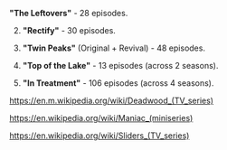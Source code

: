 **"The Leftovers"** - 28 episodes.

2. **"Rectify"** - 30 episodes.

3. **"Twin Peaks"** (Original + Revival) - 48 episodes.

4. **"Top of the Lake"** - 13 episodes (across 2 seasons).

5. **"In Treatment"** - 106 episodes (across 4 seasons).

https://en.m.wikipedia.org/wiki/Deadwood_(TV_series)

https://en.wikipedia.org/wiki/Maniac_(miniseries)

https://en.wikipedia.org/wiki/Sliders_(TV_series)